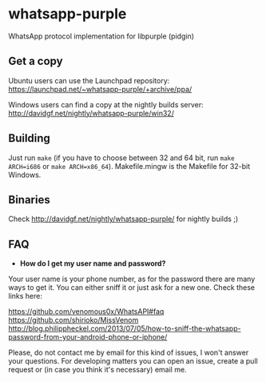 whatsapp-purple
===============

WhatsApp protocol implementation for libpurple (pidgin)

Get a copy
----------

Ubuntu users can use the Launchpad repository:
https://launchpad.net/~whatsapp-purple/+archive/ppa/

Windows users can find a copy at the nightly builds server:
http://davidgf.net/nightly/whatsapp-purple/win32/

Building
--------

Just run `make` (if you have to choose between 32 and 64 bit, run `make
ARCH=i686` or `make ARCH=x86_64`). Makefile.mingw is the Makefile for 32-bit
Windows.

Binaries
--------

Check http://davidgf.net/nightly/whatsapp-purple/ for nightly builds ;)

FAQ
---

* **How do I get my user name and password?**

Your user name is your phone number, as for the password there are many ways to
get it. You can either sniff it or just ask for a new one. Check these links
here:

https://github.com/venomous0x/WhatsAPI#faq
https://github.com/shirioko/MissVenom
http://blog.philippheckel.com/2013/07/05/how-to-sniff-the-whatsapp-password-from-your-android-phone-or-iphone/

Please, do not contact me by email for this kind of issues, I won't answer your
questions. For developing matters you can open an issue, create a pull request
or (in case you think it's necessary) email me.
